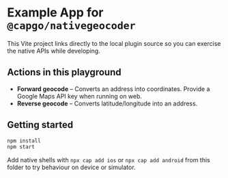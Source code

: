 # Example App for `@capgo/nativegeocoder`

This Vite project links directly to the local plugin source so you can exercise the native APIs while developing.

## Actions in this playground

- **Forward geocode** – Converts an address into coordinates. Provide a Google Maps API key when running on web.
- **Reverse geocode** – Converts latitude/longitude into an address.

## Getting started

```bash
npm install
npm start
```

Add native shells with `npx cap add ios` or `npx cap add android` from this folder to try behaviour on device or simulator.
